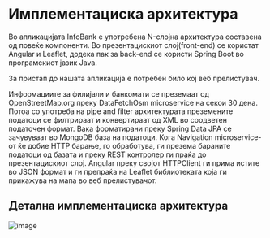# Имплементациска архитектура

Во апликацијата InfoBank е употребена N-слојна архитектура составена од повеќе компоненти. 
Во презентацискиот слој(front-end) се користат Angular и Leaflet, додека пак за back-end се користи Spring Boot во програмскиот јазик Java. 

За пристап до нашата апликација е потребен било кој веб прелистувач.

Информациите за филијали и банкомати се преземаат од OpenStreetMap.org преку DataFetchOsm microservice на секои 30 дена. 
Потоа со употреба на pipe and filter архитектурата преземените податоци се филтрираат и конвертираат од XML во соодветен податочен формат. 
Вака форматирани преку Spring Data JPA се зачувуваат во MongoDB база на податоци. Кога Navigation microservice-от ќе добие HTTP барање, го обработува, 
ги презема бараните податоци од базата и преку REST контролер ги праќа до презентацискиот слој. Angular преку својот HTTPClient ги прима истите во 
JSON формат и ги препраќа на Leaflet библиотеката која ги прикажува на мапа во веб прелистувачот.

## Детална имплементациска архитектура

![image](https://i.imgur.com/sDBJ2WX.png)
